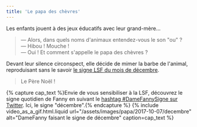 ```yaml
---
title: 'Le papa des chèvres'
---
```


Les enfants jouent à des jeux éducatifs avec leur grand-mère…

<!-- more -->

> — Alors, dans quels noms d'animaux entendez-vous le son "ou" ?  
> — Hibou ! Mouche !  
> — Oui ! Et comment s'appelle le papa des chèvres ?

Devant leur silence circonspect, elle décide de mimer la barbe de l'animal,
reproduisant sans le savoir
[le signe <abbr title="Langue des Signe Française">LSF</abbr> du mois de décembre](https://www.elix-lsf.fr/spip.php?page=signes&id_article=151775).

> Le Père Noël !

{% capture cap_text %}Envie de vous sensibiliser à la LSF, découvrez le signe
quotidien de Fanny en suivant le
<a href="https://twitter.com/hashtag/damefannysigne?src=hash">hashtag
#DameFannySigne sur Twitter</a>. Ici, le signe "décembre".{% endcapture %}
{% include video_as_a_gif.html.liquid
url="/assets/images/papa/2017-10-07/decembre"
alt="DameFanny faisant le signe de décembre"
caption=cap_text
%}
